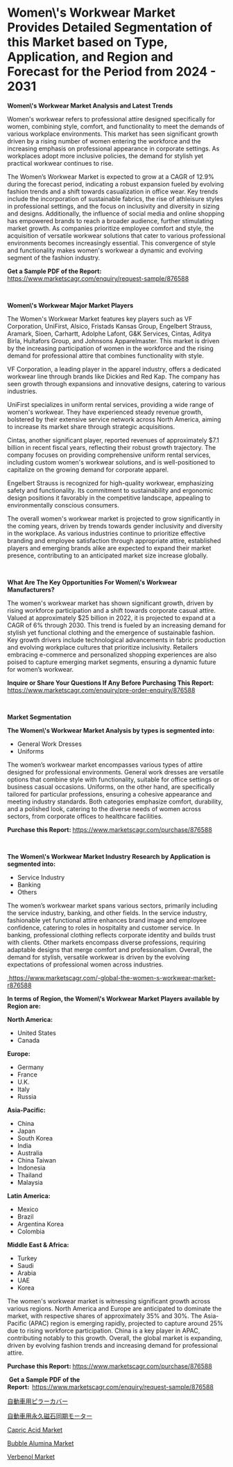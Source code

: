 <p><h1>Women\'s Workwear Market Provides Detailed Segmentation of this Market based on Type, Application, and Region and Forecast for the Period from 2024 - 2031</h1></p><p><strong>Women\'s Workwear Market Analysis and Latest Trends</strong></p>
<p><p>Women's workwear refers to professional attire designed specifically for women, combining style, comfort, and functionality to meet the demands of various workplace environments. This market has seen significant growth driven by a rising number of women entering the workforce and the increasing emphasis on professional appearance in corporate settings. As workplaces adopt more inclusive policies, the demand for stylish yet practical workwear continues to rise.</p><p>The Women’s Workwear Market is expected to grow at a CAGR of 12.9% during the forecast period, indicating a robust expansion fueled by evolving fashion trends and a shift towards casualization in office wear. Key trends include the incorporation of sustainable fabrics, the rise of athleisure styles in professional settings, and the focus on inclusivity and diversity in sizing and designs. Additionally, the influence of social media and online shopping has empowered brands to reach a broader audience, further stimulating market growth. As companies prioritize employee comfort and style, the acquisition of versatile workwear solutions that cater to various professional environments becomes increasingly essential. This convergence of style and functionality makes women's workwear a dynamic and evolving segment of the fashion industry.</p></p>
<p><strong>Get a Sample PDF of the Report:&nbsp;</strong> <a href="https://www.marketscagr.com/enquiry/request-sample/876588">https://www.marketscagr.com/enquiry/request-sample/876588</a></p>
<p>&nbsp;</p>
<p><strong>Women\'s Workwear Major Market Players</strong></p>
<p><p>The Women's Workwear Market features key players such as VF Corporation, UniFirst, Alsico, Fristads Kansas Group, Engelbert Strauss, Aramark, Sioen, Carhartt, Adolphe Lafont, G&K Services, Cintas, Aditya Birla, Hultafors Group, and Johnsons Apparelmaster. This market is driven by the increasing participation of women in the workforce and the rising demand for professional attire that combines functionality with style.</p><p>VF Corporation, a leading player in the apparel industry, offers a dedicated workwear line through brands like Dickies and Red Kap. The company has seen growth through expansions and innovative designs, catering to various industries.</p><p>UniFirst specializes in uniform rental services, providing a wide range of women's workwear. They have experienced steady revenue growth, bolstered by their extensive service network across North America, aiming to increase its market share through strategic acquisitions.</p><p>Cintas, another significant player, reported revenues of approximately $7.1 billion in recent fiscal years, reflecting their robust growth trajectory. The company focuses on providing comprehensive uniform rental services, including custom women's workwear solutions, and is well-positioned to capitalize on the growing demand for corporate apparel.</p><p>Engelbert Strauss is recognized for high-quality workwear, emphasizing safety and functionality. Its commitment to sustainability and ergonomic design positions it favorably in the competitive landscape, appealing to environmentally conscious consumers.</p><p>The overall women's workwear market is projected to grow significantly in the coming years, driven by trends towards gender inclusivity and diversity in the workplace. As various industries continue to prioritize effective branding and employee satisfaction through appropriate attire, established players and emerging brands alike are expected to expand their market presence, contributing to an anticipated market size increase globally.</p></p>
<p>&nbsp;</p>
<p><strong>What Are The Key Opportunities For Women\'s Workwear Manufacturers?</strong></p>
<p><p>The women's workwear market has shown significant growth, driven by rising workforce participation and a shift towards corporate casual attire. Valued at approximately $25 billion in 2022, it is projected to expand at a CAGR of 6% through 2030. This trend is fueled by an increasing demand for stylish yet functional clothing and the emergence of sustainable fashion. Key growth drivers include technological advancements in fabric production and evolving workplace cultures that prioritize inclusivity. Retailers embracing e-commerce and personalized shopping experiences are also poised to capture emerging market segments, ensuring a dynamic future for women’s workwear.</p></p>
<p><strong>Inquire or Share Your Questions If Any Before Purchasing This Report:</strong> <a href="https://www.marketscagr.com/enquiry/pre-order-enquiry/876588">https://www.marketscagr.com/enquiry/pre-order-enquiry/876588</a></p>
<p>&nbsp;</p>
<p><strong>Market Segmentation</strong></p>
<p><strong>The Women\'s Workwear Market Analysis by types is segmented into:</strong></p>
<p><ul><li>General Work Dresses</li><li>Uniforms</li></ul></p>
<p><p>The women’s workwear market encompasses various types of attire designed for professional environments. General work dresses are versatile options that combine style with functionality, suitable for office settings or business casual occasions. Uniforms, on the other hand, are specifically tailored for particular professions, ensuring a cohesive appearance and meeting industry standards. Both categories emphasize comfort, durability, and a polished look, catering to the diverse needs of women across sectors, from corporate offices to healthcare facilities.</p></p>
<p><strong>Purchase this Report:&nbsp;</strong><a href="https://www.marketscagr.com/purchase/876588">https://www.marketscagr.com/purchase/876588</a></p>
<p>&nbsp;</p>
<p><strong>The Women\'s Workwear Market Industry Research by Application is segmented into:</strong></p>
<p><ul><li>Service Industry</li><li>Banking</li><li>Others</li></ul></p>
<p><p>The women’s workwear market spans various sectors, primarily including the service industry, banking, and other fields. In the service industry, fashionable yet functional attire enhances brand image and employee confidence, catering to roles in hospitality and customer service. In banking, professional clothing reflects corporate identity and builds trust with clients. Other markets encompass diverse professions, requiring adaptable designs that merge comfort and professionalism. Overall, the demand for stylish, versatile workwear is driven by the evolving expectations of professional women across industries.</p></p>
<p><a href="https://www.marketscagr.com/-global-the-women-s-workwear-market-r876588">&nbsp;https://www.marketscagr.com/-global-the-women-s-workwear-market-r876588</a></p>
<p><strong>In terms of Region, the Women\'s Workwear Market Players available by Region are:</strong></p>
<p>
    <p> <strong> North America: </strong>
        <ul>
            <li>United States</li>
            <li>Canada</li>
        </ul>
        </p> 
    <p> <strong> Europe: </strong>
        <ul>
            <li>Germany</li>
            <li>France</li>
            <li>U.K.</li>
            <li>Italy</li>
            <li>Russia</li>
        </ul>
        </p> 
    <p> <strong> Asia-Pacific: </strong>
        <ul>
            <li>China</li>
            <li>Japan</li>
            <li>South Korea</li>
            <li>India</li>
            <li>Australia</li>
            <li>China Taiwan</li>
            <li>Indonesia</li>
            <li>Thailand</li>
            <li>Malaysia</li>
        </ul>
        </p> 
    <p> <strong> Latin America: </strong>
        <ul>
            <li>Mexico</li>
            <li>Brazil</li>
            <li>Argentina Korea</li>
            <li>Colombia</li>
        </ul>
        </p> 
    <p> <strong> Middle East & Africa: </strong>
        <ul>
            <li>Turkey</li>
            <li>Saudi</li>
            <li>Arabia</li>
            <li>UAE</li>
            <li>Korea</li>
        </ul>
    </p>
    </p>
<p><p>The women's workwear market is witnessing significant growth across various regions. North America and Europe are anticipated to dominate the market, with respective shares of approximately 35% and 30%. The Asia-Pacific (APAC) region is emerging rapidly, projected to capture around 25% due to rising workforce participation. China is a key player in APAC, contributing notably to this growth. Overall, the global market is expanding, driven by evolving fashion trends and increasing demand for professional attire.</p></p>
<p><strong>Purchase this Report: </strong><a href="https://www.marketscagr.com/purchase/876588">https://www.marketscagr.com/purchase/876588</a></p>
<p>&nbsp;<strong>Get a Sample PDF of the Report:&nbsp;&nbsp;</strong><a href="https://www.marketscagr.com/enquiry/request-sample/876588">https://www.marketscagr.com/enquiry/request-sample/876588</a></p>
<p><strong></strong></p>
<p><p><a href="https://medium.com/@dressleredward/automotive-pillar-cover-market-%E3%81%AF-%E3%82%B3%E3%82%B9%E3%83%88%E7%AE%A1%E7%90%86%E3%81%A8%E5%8A%B9%E7%8E%87%E5%90%91%E4%B8%8A%E3%82%92%E5%84%AA%E5%85%88%E3%81%97%E3%81%BE%E3%81%99-%E3%81%95%E3%82%89%E3%81%AB-%E5%A0%B1%E5%91%8A%E6%9B%B8%E3%81%AF%E5%B8%82%E5%A0%B4%E3%81%AE%E9%9C%80%E8%A6%81%E9%9D%A2%E3%81%A8%E4%BE%9B%E7%B5%A6%E9%9D%A2%E3%81%AE%E4%B8%A1%E6%96%B9%E3%82%92%E3%82%AB%E3%83%90%E3%83%BC%E3%81%97%E3%81%A6%E3%81%84%E3%81%BE%E3%81%99-automotive-458b74028cfc">自動車用ピラーカバー</a></p><p><a href="https://medium.com/@dressleredward/automotive-permanent-magnet-synchronus-motor-89bd6cdcdd75">自動車用永久磁石同期モーター</a></p><p><a href="https://www.linkedin.com/pulse/capric-acid-market-essentials-key-players-demand-drivers-1tnjf?trackingId=LGQaoZleQeiIM5sEOk2FgQ%3D%3D">Capric Acid Market</a></p><p><a href="https://medium.com/@lottierunte1948/the-bubble-alumina-market-has-experienced-impressive-growth-in-recent-years-expanding-its-market-52392ef9ea55">Bubble Alumina Market</a></p><p><a href="https://issuu.com/reportprime-2/docs/verbenol-market-size-2030.pptx_9046a3930fe9a3">Verbenol Market</a></p></p>